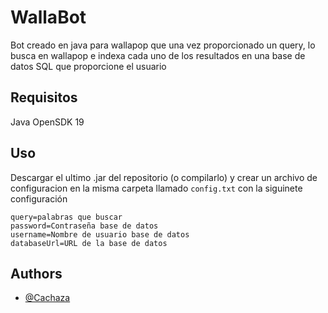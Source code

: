 
# WallaBot

Bot creado en java para wallapop que una vez proporcionado un query, lo busca en wallapop e
indexa cada uno de los resultados en una base de datos SQL que proporcione el usuario




## Requisitos
Java OpenSDK 19
    
## Uso
Descargar el ultimo .jar del repositorio (o compilarlo) y crear un archivo de configuracion en la misma carpeta
llamado ```config.txt``` con la siguinete configuración

```
query=palabras que buscar
password=Contraseña base de datos
username=Nombre de usuario base de datos
databaseUrl=URL de la base de datos
```


## Authors

- [@Cachaza](https://www.github.com/cachaza)

